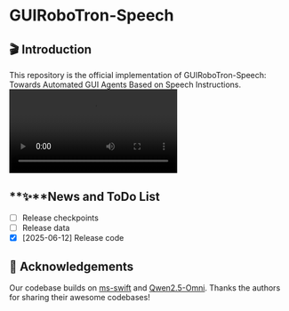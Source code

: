 # GUIRoboTron-Speech

## 🎬 Introduction

This repository is the official implementation of GUIRoboTron-Speech: Towards Automated GUI Agents Based on Speech Instructions.
<video src="https://github.com/GUIRoboTron/GUIRoboTron-Speech/blob/main/asset/demo.mp4"  width="60%" controls autoplay controls>
</video>

## **✨**News and ToDo List

- [ ] Release checkpoints
- [ ] Release data
- [X] [2025-06-12] Release code

## 🤗 Acknowledgements

Our codebase builds on [ms-swift](https://github.com/modelscope/ms-swift) and [Qwen2.5-Omni](https://github.com/QwenLM/Qwen2.5-Omni). Thanks the authors for sharing their awesome codebases!
